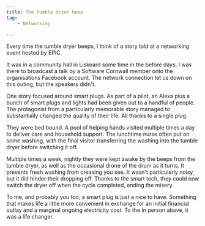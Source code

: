 ```yaml
---
title: The tumble dryer beep
tag: 
    - Networking

---
```


Every time the tumble dryer beeps, I think of a story told at a networking event hosted by EPIC.

It was in a community hall in Liskeard some time in the before days. I was there to broadcast a talk by a Software Cornwall member onto the organisations Facebook account. The network connection let us down on this outing, but the speakers didn't.

One story focused around smart plugs. As part of a pilot, an Alexa plus a bunch of smart plugs and lights had been given out to a handful of people. The protagonist from a particularly memorable story managed to substantially changed the quality of their life. All thanks to a single plug.

They were bed bound. A pool of helping hands visited multiple times a day to deliver care and household support. The lunchtime nurse often put on some washing, with the final visitor transferring the washing into the tumble dryer before switching it off.

Multiple times a week, nightly they were kept awake by the beeps from the tumble dryer, as well as the occasional drone of the drum as it turns. It prevents fresh washing from creasing you see. It wasn't particularly noisy, but it did hinder their dropping off. Thanks to the smart tech, they could now switch the dryer off when the cycle completed, ending the misery.

To me, and probably you too, a smart plug is just a nice to have. Something that makes life a little more convenient in exchange for an initial financial outlay and a marginal ongoing electricity cost. To the in person above, it was a life changer.
